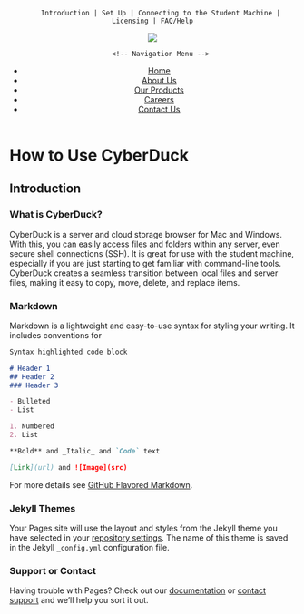 
<header>
		
<div id="top-header">
		
		Introduction | Set Up | Connecting to the Student Machine | Licensing | FAQ/Help
<div id="logo">
			<img src="images/logo.png" />
</div>
				
		<!-- Navigation Menu -->
<nav>
<ul>
<li class="active"><a href="#">Home</a></li>
<li><a href="#">About Us</a></li>
<li><a href="#">Our Products</a></li>
<li><a href="#">Careers</a></li>
<li><a href="#">Contact Us</a></li>
</ul>
</nav>
</div>

<div id="header-image-menu">

</div>
</header>


# How to Use CyberDuck

## Introduction

### What is CyberDuck?
CyberDuck is a server and cloud storage browser for Mac and Windows. With this, you can easily access files and folders within any server, even secure shell connections (SSH). It is great for use with the student machine, especially if you are just starting to get familiar with command-line tools. CyberDuck creates a seamless transition between local files and server files, making it easy to copy, move, delete, and replace items.


### Markdown

Markdown is a lightweight and easy-to-use syntax for styling your writing. It includes conventions for

```markdown
Syntax highlighted code block

# Header 1
## Header 2
### Header 3

- Bulleted
- List

1. Numbered
2. List

**Bold** and _Italic_ and `Code` text

[Link](url) and ![Image](src)
```

For more details see [GitHub Flavored Markdown](https://guides.github.com/features/mastering-markdown/).

### Jekyll Themes

Your Pages site will use the layout and styles from the Jekyll theme you have selected in your [repository settings](https://github.com/hessorr/hessorr.github.io/settings/pages). The name of this theme is saved in the Jekyll `_config.yml` configuration file.

### Support or Contact

Having trouble with Pages? Check out our [documentation](https://docs.github.com/categories/github-pages-basics/) or [contact support](https://support.github.com/contact) and we’ll help you sort it out.
